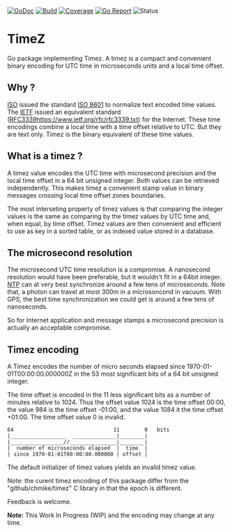 [![GoDoc](https://godoc.org/github.com/chmike/timez-go?status.svg)](https://godoc.org/github.com/chmike/timez-go)
[![Build](https://travis-ci.org/chmike/timez-go.svg?branch=labels)](https://travis-ci.org/chmike/timez-go?branch=labels)
[![Coverage](https://coveralls.io/repos/github/chmike/timez-go/badge.svg?branch=labels)](https://coveralls.io/github/chmike/timez-go?branch=labels)
[![Go Report](https://goreportcard.com/badge/github.com/chmike/timez-go)](https://goreportcard.com/report/github.com/chmike/timez-go)
![Status](https://img.shields.io/badge/status-beta-orange.svg)

# TimeZ 

Go package implementing Timez. A timez is a compact and convenient binary encoding
for UTC time in microseconds units and a local time offset.

## Why ? 

[ISO](https://en.wikipedia.org/wiki/International_Organization_for_Standardization)
issued the standard [ISO 8601](https://en.wikipedia.org/wiki/ISO_8601) to 
normalize text encoded time values. The [IETF](https://en.wikipedia.org/wiki/Internet_Engineering_Task_Force) issued an
equivalent standard ([RFC3339]()https://www.ietf.org/rfc/rfc3339.txt) for 
the Internet. These time encodings combine a local time with a time offset relative to 
UTC. But they are text only. Timez is the binary equivalent of these time values.

## What is a timez ?

A timez value encodes the UTC time with microsecond precision and the local time
offset in a 64 bit unsigned integer. Both values can be retrieved independently.
This makes timez a convenient stamp value in binary messages crossing local time
offset zones boundaries. 

The most interseting property of timez values is that comparing the integer 
values is the same as comparing by the timez values by UTC time and, when
equal, by time offset. Timez values are then convenient and efficient to use
as key in a sorted table, or as indexed value stored in a database.

## The microsecond resolution

The microsecond UTC time resolution is a compromise. A nanosecond resolution
would have been preferable, but it wouldn't fit in a 64bit integer.
[NTP](https://en.wikipedia.org/wiki/Network_Time_Protocol) can at very best
synchronize around a few tens of microseconds. Note that, a photon can travel
at most 300m in a microsoncond in vacuum. With GPS, the  best time 
synchronization we could get is around a few tens of nanoseconds. 

So for Internet application and message stamps a microsecond precision is
actually an acceptable compromise.

## Timez encoding

A Timez encodes the number of micro seconds elapsed since 
1970-01-01T00:00:00.000000Z in the 53 most significant bits of a 64 bit
unsigned integer.

The time offset is encoded in the 11 less significant bits as a number
of minutes relative to 1024. Thus the offset value 1024 is the time 
offset 00:00, the value 984 is the time offset -01:00, and the value 
1084 it the time offset +01:00. The time offset value 0 is invalid.

	64                                11        0   bits
	|__________________  ______________|________|
	|_________________//_______________|________|
	|  number of microseconds elapsed  |  time  |
    | since 1970-01-01T00:00:00.000000 | offset |

The default initializer of timez values yields an invalid timez value. 

Note: the curent timez encoding of this package differ from the 
"github/chmike/timez" C library in that the epoch is different.

Feedback is welcome.

**Note:** This Work In Progress (WIP) and the encoding may change at any time.


